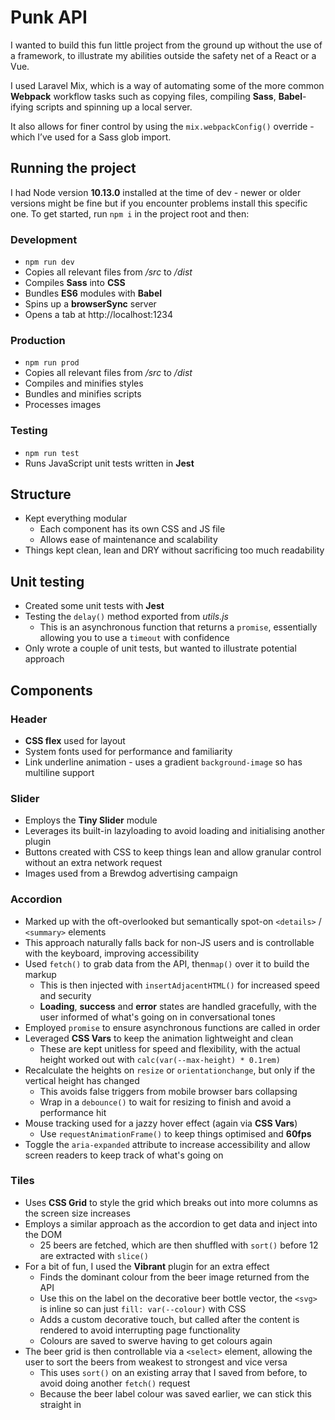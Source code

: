 # Punk API

I wanted to build this fun little project from the ground up without the use of a framework, to illustrate my abilities outside the safety net of a React or a Vue.

I used Laravel Mix, which is a way of automating some of the more common **Webpack** workflow tasks such as copying files, compiling **Sass**, **Babel**-ifying scripts and spinning up a local server.

It also allows for finer control by using the `mix.webpackConfig()` override - which I’ve used for a Sass glob import.

## Running the project

I had Node version **10.13.0** installed at the time of dev - newer or older versions might be fine but if you encounter problems install this specific one. To get started, run `npm i` in the project root and then:

### Development
* `npm run dev`
* Copies all relevant files from */src* to */dist*
* Compiles **Sass** into **CSS**
* Bundles **ES6** modules with **Babel**
* Spins up a **browserSync** server
* Opens a tab at http://localhost:1234

### Production
* `npm run prod`
* Copies all relevant files from */src* to */dist*
* Compiles and minifies styles
* Bundles and minifies scripts
* Processes images

### Testing
* `npm run test`
* Runs JavaScript unit tests written in **Jest**

## Structure

* Kept everything modular
	* Each component has its own CSS and JS file
	* Allows ease of maintenance and scalability
* Things kept clean, lean and DRY without sacrificing too much readability

## Unit testing

* Created some unit tests with **Jest**
* Testing the `delay()` method exported from *utils.js*
	* This is an asynchronous function that returns a `promise`, essentially allowing you to use a `timeout` with confidence
* Only wrote a couple of unit tests, but wanted to illustrate potential approach

## Components

### Header
* **CSS flex** used for layout
* System fonts used for performance and familiarity
* Link underline animation - uses a gradient `background-image` so has multiline support

### Slider
* Employs the **Tiny Slider** module
* Leverages its built-in lazyloading to avoid loading and initialising another plugin
* Buttons created with CSS to keep things lean and allow granular control without an extra network request
* Images used from a Brewdog advertising campaign

### Accordion
* Marked up with the oft-overlooked but semantically spot-on `<details>` / `<summary>` elements
* This approach naturally falls back for non-JS users and is controllable with the keyboard, improving accessibility
* Used `fetch()` to grab data from the API, then`map()` over it to build the markup
	* This is then injected with `insertAdjacentHTML()` for increased speed and security
	* **Loading**, **success** and **error** states are handled gracefully, with the user informed of what's going on in conversational tones
* Employed `promise` to ensure asynchronous functions are called in order
* Leveraged **CSS Vars** to keep the animation lightweight and clean
	* These are kept unitless for speed and flexibility, with the actual height worked out with `calc(var(--max-height) * 0.1rem)`   
* Recalculate the heights on `resize` or `orientationchange`, but only if the vertical height has changed
	* This avoids false triggers from mobile browser bars collapsing
	* Wrap in a `debounce()` to wait for resizing to finish and avoid a performance hit
* Mouse tracking used for a jazzy hover effect (again via **CSS Vars**)
	* Use `requestAnimationFrame()` to keep things optimised and **60fps**
* Toggle the `aria-expanded` attribute to increase accessibility and allow screen readers to keep track of what's going on

### Tiles
* Uses **CSS Grid** to style the grid which breaks out into more columns as the screen size increases
* Employs a similar approach as the accordion to get data and inject into the DOM
	* 25 beers are fetched, which are then shuffled with `sort()` before 12 are extracted with `slice()` 
* For a bit of fun, I used the **Vibrant** plugin for an extra effect
	*	Finds the dominant colour from the beer image returned from the API
	*	Use this on the label on the decorative beer bottle vector, the `<svg>` is inline so can just `fill: var(--colour)` with CSS
	*	Adds a custom decorative touch, but called after the content is rendered to avoid interrupting page functionality
	*	Colours are saved to swerve having to get colours again
* The beer grid is then controllable via a `<select>` element, allowing the user to sort the beers from weakest to strongest and vice versa
	* This uses `sort()` on an existing array that I saved from before, to avoid doing another `fetch()` request
	* Because the beer label colour was saved earlier, we can stick this straight in
